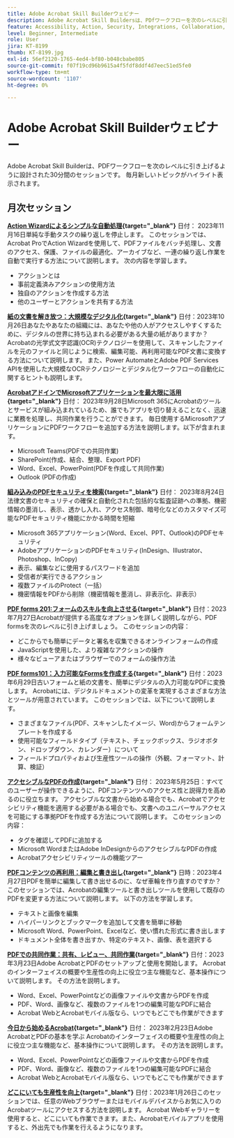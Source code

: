 ```yaml
---
title: Adobe Acrobat Skill Builderウェビナー
description: Adobe Acrobat Skill Buildersは、PDfワークフローを次のレベルに引き上げるように設計された30分間のセッションです
feature: Accessibility, Action, Security, Integrations, Collaboration, Edit PDF, Convert PDF, Share, Mobile, Skill Builder, Form
level: Beginner, Intermediate
role: User
jira: KT-8199
thumb: KT-8199.jpg
exl-id: 56ef2120-1765-4ed4-bf80-b048cbabe805
source-git-commit: f07f19cd96b9615a4f5fdf8ddf4d7eec51ed5fe0
workflow-type: tm+mt
source-wordcount: '1107'
ht-degree: 0%

---
```


# Adobe Acrobat Skill Builderウェビナー

Adobe Acrobat Skill Builderは、PDFワークフローを次のレベルに引き上げるように設計された30分間のセッションです。 毎月新しいトピックがハイライト表示されます。

## 月次セッション

**[Action Wizardによるシンプルな自動処理](https://teamwork.adobe.com/adobe-acrobat-skill-builder/attendease/networking/experience/41d505bb-252a-4e26-9576-6ae82293e6c9/97be1628-5cb6-44be-ac61-c0cc26fbb58d){target="_blank"}**
日付： 2023年11月16日単純な手動タスクの繰り返しを停止します。 このセッションでは、Acrobat ProでAction Wizardを使用して、PDFファイルをバッチ処理し、文書のアクセス、保護、ファイルの最適化、アーカイブなど、一連の繰り返し作業を自動で実行する方法について説明します。 次の内容を学習します。

* アクションとは
* 事前定義済みアクションの使用方法
* 独自のアクションを作成する方法
* 他のユーザーとアクションを共有する方法

**[紙の文書を解き放つ：大規模なデジタル化](https://teamwork.adobe.com/adobe-acrobat-skill-builder/attendease/networking/experience/46e148fe-92c0-4d79-ac83-8888e9f0521e/dfcf3b90-4390-4c6e-abd9-20ba6e913dc1){target="_blank"}**
日付：2023年10月26日あなたやあなたの組織には、あなたや他の人がアクセスしやすくするために、デジタルの世界に持ち込まれる必要がある大量の紙がありますか？ Acrobatの光学式文字認識(OCR)テクノロジーを使用して、スキャンしたファイルを元のファイルと同じように検索、編集可能、再利用可能なPDF文書に変換する方法について説明します。 また、Power AutomateとAdobe PDF Services APIを使用した大規模なOCRテクノロジーとデジタル化ワークフローの自動化に関するヒントも説明します。

**[AcrobatアドインでMicrosoftアプリケーションを最大限に活用](https://teamwork.adobe.com/adobe-acrobat-skill-builder/attendease/networking/experience/8b4ea780-6e4d-48b6-8c70-ea10245a5a64/b4fe64de-3614-4a6d-94c6-ff6612ac07fb){target="_blank"}**
日付： 2023年9月28日Microsoft 365にAcrobatのツールとサービスが組み込まれているため、誰でもアプリを切り替えることなく、迅速に業務を処理し、共同作業を行うことができます。 毎日使用するMicrosoftアプリケーションにPDFワークフローを追加する方法を説明します。以下が含まれます。

* Microsoft Teams(PDFでの共同作業)
* SharePoint(作成、結合、整理、Export PDF)
* Word、Excel、PowerPoint(PDFを作成して共同作業)
* Outlook (PDFの作成)

**[組み込みのPDFセキュリティを検索](https://teamwork.adobe.com/adobe-acrobat-skill-builder/attendease/networking/experience/b454ab64-9c2e-4aec-bcf9-ca82e3a6b869/3a456ace-042e-41c8-8e8c-d285e9ba0ab8){target="_blank"}**
日付： 2023年8月24日法律文書のセキュリティの確保と自動化された包括的な監査証跡への準拠、機密情報の墨消し、表示、透かし入れ、アクセス制御、暗号化などのカスタマイズ可能なPDFセキュリティ機能にかかる時間を短縮

* Microsoft 365アプリケーション(Word、Excel、PPT、Outlook)のPDFセキュリティ
* AdobeアプリケーションのPDFセキュリティ(InDesign、Illustrator、Photoshop、InCopy)
* 表示、編集などに使用するパスワードを追加
* 受信者が実行できるアクション
* 複数ファイルのProtect（一括）
* 機密情報をPDFから削除（機密情報を墨消し、非表示化、非表示）

**[PDF forms 201:フォームのスキルを向上させる](https://adobe-acrobat-skill-builder.joinus.adobeevents.com/attendease/networking/experience/32518a73-e152-42b5-825c-b31ce53ab1f2/b9966934-6a5b-49c2-a9b0-d434543ce7f4){target="_blank"}**
日付：2023年7月27日Acrobatが提供する高度なオプションを詳しく説明しながら、PDF formsを次のレベルに引き上げましょう。 このセッションの内容：

* どこからでも簡単にデータと署名を収集できるオンラインフォームの作成
* JavaScriptを使用した、より複雑なアクションの操作
* 様々なビューアまたはブラウザーでのフォームの操作方法

**[PDF forms101：入力可能なFormsを作成する](https://adobe-acrobat-skill-builder.joinus.adobeevents.com/attendease/networking/experience/795f4bc7-db42-4022-a624-8a53c51174c6/9d685d0f-4a5b-4236-a1ef-081d1403fb41){target="_blank"}**
日付：2023年6月29日古いフォームと紙の文書を、簡単にデジタルの入力可能なPDFに変換します。 Acrobatには、デジタルドキュメントの変革を実現するさまざまな方法とツールが用意されています。 このセッションでは、以下について説明します。

* さまざまなファイル(PDF、スキャンしたイメージ、Word)からフォームテンプレートを作成する
* 使用可能なフィールドタイプ（テキスト、チェックボックス、ラジオボタン、ドロップダウン、カレンダー）について
* フィールドプロパティおよび生産性ツールの操作（外観、フォーマット、計算、検証）

**[アクセシブルなPDFの作成](https://teamwork.adobe.com/adobe-acrobat-skill-builder/attendease/networking/experience/4ff4d607-8c9f-47dd-ac4f-3b351a0a0fe3/2eb92255-d963-4ff7-b278-2a95a11db755){target="_blank"}**
日付： 2023年5月25日：すべてのユーザーが操作できるように、PDFコンテンツへのアクセス性と説得力を高めるのに役立ちます。 アクセシブルな文書から始める場合でも、Acrobatでアクセシビリティ機能を適用する必要がある場合でも、文書へのユニバーサルアクセスを可能にする準拠PDFを作成する方法について説明します。 このセッションの内容：

* タグを確認してPDFに追加する
* Microsoft WordまたはAdobe InDesignからのアクセシブルなPDFの作成
* Acrobatアクセシビリティツールの機能ツアー

**[PDFコンテンツの再利用：編集と書き出し](https://adobe-acrobat-skill-builder.joinus.adobeevents.com/attendease/networking/experience/aac3b9af-7d54-4ea5-a6fa-61bc7acea87f/8d7341ee-ff0f-492a-b3fd-935bd11d4ed0){target="_blank"}**
日時：2023年4月27日PDFを簡単に編集して書き出せるのに、なぜ車輪を作り直すのですか？ このセッションでは、Acrobatの編集ツールと書き出しツールを使用して既存のPDFを変更する方法について説明します。 以下の方法を学習します。

* テキストと画像を編集
* ハイパーリンクとブックマークを追加して文書を簡単に移動
* Microsoft Word、PowerPoint、Excelなど、使い慣れた形式に書き出します
* ドキュメント全体を書き出すか、特定のテキスト、画像、表を選択する

**[PDFでの共同作業：共有、レビュー、共同作業](https://adobe-acrobat-skill-builder.joinus.adobeevents.com/attendease/networking/experience/0ef4709b-0a04-418e-a185-7efdd676c2dd/6a95bece-6f24-46f5-a17f-b408464281be){target="_blank"}**
日付：2023年3月23日Adobe AcrobatとPDFのセットアップと使用を開始します。 Acrobatのインターフェイスの概要や生産性の向上に役立つ主な機能など、基本操作について説明します。 その方法を説明します。

* Word、Excel、PowerPointなどの画像ファイルや文書からPDFを作成
* PDF、Word、画像など、複数のファイルを1つの編集可能なPDFに結合
* Acrobat WebとAcrobatモバイル版なら、いつでもどこでも作業ができます

**[今日から始めるAcrobat](https://adobe-acrobat-skill-builder.joinus.adobeevents.com/attendease/networking/experience/5d8acc24-47a1-4db8-b419-8587bfb12708/fe8ec392-f29a-4e25-b7a3-61f48eea45ab){target="_blank"}**
日付： 2023年2月23日Adobe AcrobatとPDFの基本を学ぶ Acrobatのインターフェイスの概要や生産性の向上に役立つ主な機能など、基本操作について説明します。 その方法を説明します。

* Word、Excel、PowerPointなどの画像ファイルや文書からPDFを作成
* PDF、Word、画像など、複数のファイルを1つの編集可能なPDFに結合
* Acrobat WebとAcrobatモバイル版なら、いつでもどこでも作業ができます

**[どこにいても生産性を向上](https://adobe-acrobat-skill-builder.joinus.adobeevents.com/attendease/networking/experience/9ab6c7a2-5ca2-4670-9a33-2ac11a1cb542/0b591876-aeae-45af-b41a-07a8326043f2){target="_blank"}**
日付：2023年1月26日このセッションでは、任意のWebブラウザーまたはモバイルデバイスからお気に入りのAcrobatツールにアクセスする方法を説明します。 Acrobat Webギャラリーを使用すると、どこにいても作業できます。また、Acrobatモバイルアプリを使用すると、外出先でも作業を行えるようになります。